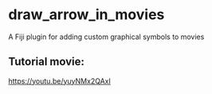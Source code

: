 # draw_arrow_in_movies
 A Fiji plugin for adding custom graphical symbols to movies
 
 ## Tutorial movie:
 https://youtu.be/yuyNMx2QAxI
 


